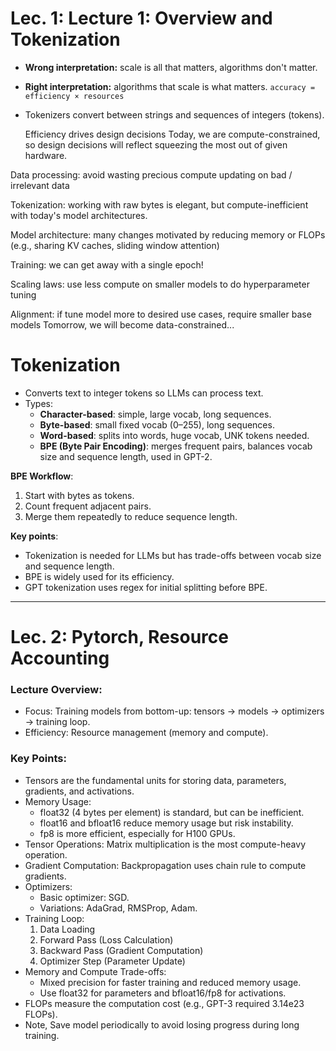 # Lec. 1: Lecture 1: Overview and Tokenization
- **Wrong interpretation:** scale is all that matters, algorithms don't matter.  
- **Right interpretation:** algorithms that scale is what matters.
  `accuracy = efficiency × resources`
- Tokenizers convert between strings and sequences of integers (tokens).
  
    Efficiency drives design decisions
    Today, we are compute-constrained, so design decisions will reflect squeezing the most out of given hardware.
    
Data processing: avoid wasting precious compute updating on bad / irrelevant data
    
Tokenization: working with raw bytes is elegant, but compute-inefficient with today's model architectures.
    
Model architecture: many changes motivated by reducing memory or FLOPs (e.g., sharing KV caches, sliding window attention)
    
Training: we can get away with a single epoch!
    
Scaling laws: use less compute on smaller models to do hyperparameter tuning
    
Alignment: if tune model more to desired use cases, require smaller base models
    Tomorrow, we will become data-constrained...
# Tokenization

- Converts text to integer tokens so LLMs can process text.
- Types:
  - **Character-based**: simple, large vocab, long sequences.
  - **Byte-based**: small fixed vocab (0–255), long sequences.
  - **Word-based**: splits into words, huge vocab, UNK tokens needed.
  - **BPE (Byte Pair Encoding)**: merges frequent pairs, balances vocab size and sequence length, used in GPT-2.

**BPE Workflow**:
1. Start with bytes as tokens.
2. Count frequent adjacent pairs.
3. Merge them repeatedly to reduce sequence length.

**Key points**:
- Tokenization is needed for LLMs but has trade-offs between vocab size and sequence length.
- BPE is widely used for its efficiency.
- GPT tokenization uses regex for initial splitting before BPE.

-----------------------------------

# Lec. 2: Pytorch, Resource Accounting

### Lecture Overview:
- Focus: Training models from bottom-up: tensors → models → optimizers → training loop.
- Efficiency: Resource management (memory and compute).

### Key Points:
- Tensors are the fundamental units for storing data, parameters, gradients, and activations.
- Memory Usage: 
  - float32 (4 bytes per element) is standard, but can be inefficient.
  - float16 and bfloat16 reduce memory usage but risk instability.
  - fp8 is more efficient, especially for H100 GPUs.
- Tensor Operations: Matrix multiplication is the most compute-heavy operation.
- Gradient Computation: Backpropagation uses chain rule to compute gradients.
- Optimizers:
  - Basic optimizer: SGD.
  - Variations: AdaGrad, RMSProp, Adam.
- Training Loop:
  1. Data Loading
  2. Forward Pass (Loss Calculation)
  3. Backward Pass (Gradient Computation)
  4. Optimizer Step (Parameter Update)
- Memory and Compute Trade-offs:
  - Mixed precision for faster training and reduced memory usage.
  - Use float32 for parameters and bfloat16/fp8 for activations.
- FLOPs measure the computation cost (e.g., GPT-3 required 3.14e23 FLOPs).
- Note, Save model periodically to avoid losing progress during long training.
